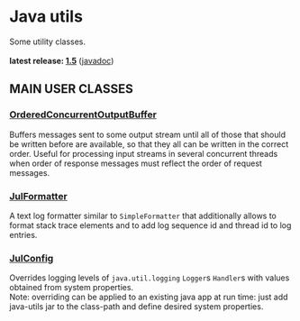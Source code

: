 # Java utils

Some utility classes.<br/>
<br/>
**latest release: [1.5](https://search.maven.org/artifact/pl.morgwai.base/java-utils/1.5/jar)** ([javadoc](https://javadoc.io/doc/pl.morgwai.base/java-utils/1.5))


## MAIN USER CLASSES

### [OrderedConcurrentOutputBuffer](src/main/java/pl/morgwai/base/concurrent/OrderedConcurrentOutputBuffer.java)

Buffers messages sent to some output stream until all of those that should be written before are available, so that they all can be written in the correct order. Useful for processing input streams in several concurrent threads when order of response messages must reflect the order of request messages.


### [JulFormatter](src/main/java/pl/morgwai/base/logging/JulFormatter.java)

A text log formatter similar to `SimpleFormatter` that additionally allows to format stack trace elements and to add log sequence id and thread id to log entries.


### [JulConfig](src/main/java/pl/morgwai/base/logging/JulConfig.java)

Overrides logging levels of `java.util.logging` `Logger`s `Handler`s with values obtained from system properties.<br/>
Note: overriding can be applied to an existing java app at run time: just add java-utils jar to the class-path and define desired system properties.</p>
